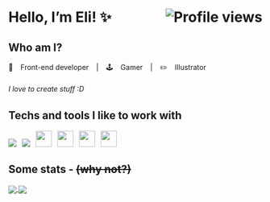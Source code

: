 <h1>Hello, I’m Eli! ✨ <img align="right" src="https://gpvc.arturio.dev/elicavalheiro" alt="Profile views"></h1>

<h2>Who am I?</h2>

<p>🌱 &ensp; Front-end developer &ensp; | &ensp; 🕹️ &ensp; Gamer &ensp; | &ensp; ✏️  &ensp; Illustrator &ensp;

###### I love to create stuff :D

<h2>Techs and tools I like to work with</h2>
<p>
  <img src="https://cdn.jsdelivr.net/npm/programming-languages-logos/src/javascript/javascript_32x32.png">&ensp;
  <img src="https://cdn.jsdelivr.net/npm/programming-languages-logos/src/typescript/typescript_32x32.png">&ensp;
  <img height="32" src="https://res.cloudinary.com/dg5pzm35l/image/upload/v1595622967/nodejs-plain_dmu8vj.svg"/>&ensp;
  <img height="32" src="https://res.cloudinary.com/dg5pzm35l/image/upload/v1595623647/react-original_omi6z9.svg"/>&ensp;
  <img height="32" src="https://res.cloudinary.com/dg5pzm35l/image/upload/v1595623071/vuejs-original_dz4rl6.svg"/>&ensp;
  <img height="32" src="https://res.cloudinary.com/dg5pzm35l/image/upload/v1595622944/sass-original_zvr2lz.svg"/>
</p>

<h2> Some stats - <strike>(why not?)</strike></h2>

<a href="https://github.com/anuraghazra/github-readme-stats">
  <img align="center" src="https://github-readme-stats.vercel.app/api/top-langs/?username=elicavalheiro&theme=dracula&hide_border=true&layout=compact" />
</a>
<a href="https://github.com/anuraghazra/convoychat">
  <img align="center" src="https://github-readme-stats.vercel.app/api?username=elicavalheiro&show_icons=true&theme=dracula&hide_border=true&hide=issues&count_private=true&line_height=24" />
</a>
